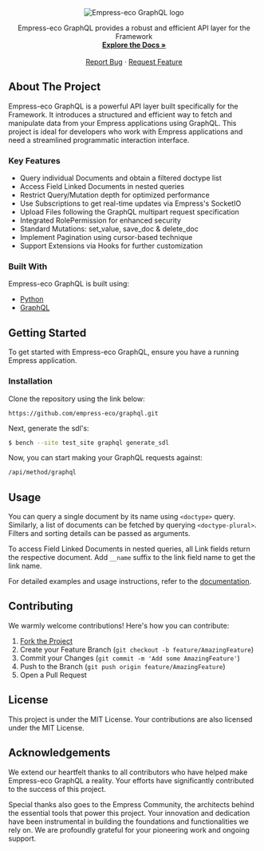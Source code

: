 <div align="center">
  <img src="https://grow.empress.eco/uploads/default/original/2X/1/1f1e1044d3864269d2a613577edb9763890422ab.png" alt="Empress-eco GraphQL logo">
</div>

<p align="center">
Empress-eco GraphQL provides a robust and efficient API layer for the Framework
<br />
<a href="https://empress.eco/"><strong>Explore the Docs »</strong></a>
<br />
<br />
<a href="https://github.com/empress-eco/graphql/issues">Report Bug</a>
·
<a href="https://github.com/empress-eco/graphql/issues">Request Feature</a>
</p>

## About The Project

Empress-eco GraphQL is a powerful API layer built specifically for the Framework. It introduces a structured and efficient way to fetch and manipulate data from your Empress applications using GraphQL. This project is ideal for developers who work with Empress applications and need a streamlined programmatic interaction interface.

### Key Features
- Query individual Documents and obtain a filtered doctype list
- Access Field Linked Documents in nested queries
- Restrict Query/Mutation depth for optimized performance
- Use Subscriptions to get real-time updates via Empress's SocketIO
- Upload Files following the GraphQL multipart request specification
- Integrated RolePermission for enhanced security
- Standard Mutations: set_value, save_doc & delete_doc
- Implement Pagination using cursor-based technique
- Support Extensions via Hooks for further customization

### Built With
Empress-eco GraphQL is built using:
- [Python](https://www.python.org/)
- [GraphQL](https://graphql.org/)

## Getting Started

To get started with Empress-eco GraphQL, ensure you have a running Empress application. 

### Installation

Clone the repository using the link below:
```
https://github.com/empress-eco/graphql.git
```

Next, generate the sdl's:
```sh
$ bench --site test_site graphql generate_sdl
```
Now, you can start making your GraphQL requests against:
```sh
/api/method/graphql
```

## Usage

You can query a single document by its name using `<doctype>` query. Similarly, a list of documents can be fetched by querying `<doctype-plural>`. Filters and sorting details can be passed as arguments. 

To access Field Linked Documents in nested queries, all Link fields return the respective document. Add `__name` suffix to the link field name to get the link name.

For detailed examples and usage instructions, refer to the [documentation](https://empress.eco/).

## Contributing

We warmly welcome contributions! Here's how you can contribute:

1. [Fork the Project](https://github.com/empress-eco/graphql/fork)
2. Create your Feature Branch (`git checkout -b feature/AmazingFeature`)
3. Commit your Changes (`git commit -m 'Add some AmazingFeature'`)
4. Push to the Branch (`git push origin feature/AmazingFeature`)
5. Open a Pull Request

## License

This project is under the MIT License. Your contributions are also licensed under the MIT License.

## Acknowledgements

We extend our heartfelt thanks to all contributors who have helped make Empress-eco GraphQL a reality. Your efforts have significantly contributed to the success of this project. 

Special thanks also goes to the Empress Community, the architects behind the essential tools that power this project. Your innovation and dedication have been instrumental in building the foundations and functionalities we rely on. We are profoundly grateful for your pioneering work and ongoing support.